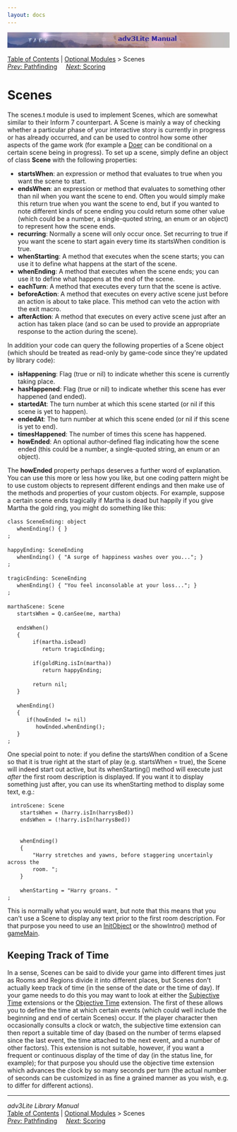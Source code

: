 ```yaml
---
layout: docs
---
```

<div class="topbar">

<img src="topbar.jpg" data-border="0" />

</div>

<div class="nav">

<a href="toc.html" class="nav">Table of Contents</a> \|
<a href="optional.html" class="nav">Optional Modules</a> \> Scenes  
<span class="navnp"><a href="hint.html" class="nav"><em>Prev:</em> Pathfinding</a>
    <a href="score.html" class="nav"><em>Next:</em> Scoring</a>    
</span>

</div>

<div class="main">

# Scenes

The scenes.t module is used to implement Scenes, which are somewhat
similar to their Inform 7 counterpart. A Scene is mainly a way of
checking whether a particular phase of your interactive story is
currently in progress or has already occurred, and can be used to
control how some other aspects of the game work (for example a
[Doer](doer) can be conditional on a certain scene being in progress).
To set up a scene, simply define an object of class **Scene** with the
following properties:

- **startsWhen**: an expression or method that evaluates to true when
  you want the scene to start.
- **endsWhen**: an expression or method that evaluates to something
  other than nil when you want the scene to end. Often you would simply
  make this return true when you want the scene to end, but if you
  wanted to note different kinds of scene ending you could return some
  other value (which could be a number, a single-quoted string, an enum
  or an object) to represent how the scene ends.
- **recurring**: Normally a scene will only occur once. Set recurring to
  true if you want the scene to start again every time its startsWhen
  condition is true.
- **whenStarting**: A method that executes when the scene starts; you
  can use it to define what happens at the start of the scene.
- **whenEnding**: A method that executes when the scene ends; you can
  use it to define what happens at the end of the scene.
- **eachTurn**: A method that executes every turn that the scene is
  active.
- **beforeAction**: A method that executes on every active scene just
  before an action is about to take place. This method can veto the
  action with the <span class="code">exit</span> macro.
- **afterAction**: A method that executes on every active scene just
  after an action has taken place (and so can be used to provide an
  appropriate response to the action during the scene).

In addition your code can query the following properties of a Scene
object (which should be treated as read-only by game-code since they're
updated by library code):

- **isHappening**: Flag (true or nil) to indicate whether this scene is
  currently taking place.
- **hasHappened**: Flag (true or nil) to indicate whether this scene has
  ever happened (and ended).
- **startedAt**: The turn number at which this scene started (or nil if
  this scene is yet to happen).
- **endedAt**: The turn number at which this scene ended (or nil if this
  scene is yet to end).
- **timesHappened**: The number of times this scene has happened.
- **howEnded**: An optional author-defined flag indicating how the scene
  ended (this could be a number, a single-quoted string, an enum or an
  object).

The **howEnded** property perhaps deserves a further word of
explanation. You can use this more or less how you like, but one coding
pattern might be to use custom objects to represent different endings
and then make use of the methods and properties of your custom objects.
For example, suppose a certain scene ends tragically if Martha is dead
but happily if you give Martha the gold ring, you might do something
like this:

<div class="code">

    class SceneEnding: object
       whenEnding() { }
    ;

    happyEnding: SceneEnding
       whenEnding() { "A surge of happiness washes over you..."; }
    ;

    tragicEnding: SceneEnding
       whenEnding() { "You feel inconsolable at your loss..."; }
    ;

    marthaScene: Scene
       startsWhen = Q.canSee(me, martha)
       
       endsWhen()
       {
            if(martha.isDead)
               return tragicEnding;
             
            if(goldRing.isIn(martha))
               return happyEnding;
             
            return nil;      
       }
       
       whenEnding() 
       {
          if(howEnded != nil)
             howEnded.whenEnding();
       }
    ;

</div>

One special point to note: if you define the startsWhen condition of a
Scene so that it is true right at the start of play (e.g.
<span class="code">startsWhen = true</span>), the Scene will indeed
start out active, but its <span class="code">whenStarting()</span>
method will execute just *after* the first room description is
displayed. If you want it to display something just after, you can use
its whenStarting method to display some text, e.g.:

<div class="code">

     introScene: Scene
        startsWhen = (harry.isIn(harrysBed))
        endsWhen = (!harry.isIn(harrysBed))
        
        
        whenEnding()
        {
            "Harry stretches and yawns, before staggering uncertainly across the
            room. ";
        }
       
        whenStarting = "Harry groans. "    
    ;
     
     

</div>

This is normally what you would want, but note that this means that you
can't use a Scene to display any text prior to the first room
description. For that purpose you need to use an
[InitObject](beginning.html#tenses) or the showIntro() method of
[gameMain](beginning.html#gamemain).

  

## Keeping Track of <span id="time_idx">Time</span>

In a sense, Scenes can be said to divide your game into different times
just as Rooms and Regions divide it into different places, but Scenes
don't actually keep track of time (in the sense of the date or the time
of day). If your game needs to do this you may want to look at either
the [Subjective Time](../../extensions/docs/subtime.html) extensions or
the [Objective Time](../../extensions/docs/objtime.html) extension. The
first of these allows you to define the time at which certain events
(which could well include the beginning and end of certain Scenes)
occur. If the player character then occasionally consults a clock or
watch, the subjective time extension can then report a suitable time of
day (based on the number of terms elapsed since the last event, the time
attached to the next event, and a number of other factors). This
extension is not suitable, however, if you want a frequent or continuous
display of the time of day (in the status line, for example); for that
purpose you should use the objective time extension which advances the
clock by so many seconds per turn (the actual number of seconds can be
customized in as fine a grained manner as you wish, e.g. to differ for
different actions).

------------------------------------------------------------------------

<div class="navb">

*adv3Lite Library Manual*  
<a href="toc.html" class="nav">Table of Contents</a> \|
<a href="optional.html" class="nav">Optional Modules</a> \> Scenes  
<span class="navnp"><a href="pathfind.html" class="nav"><em>Prev:</em> Pathfinding</a>
    <a href="score.html" class="nav"><em>Next:</em> Scoring</a>    
</span>

</div>

</div>
